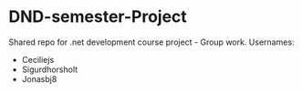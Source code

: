 # DND-semester-Project
Shared repo for .net development course project - Group work.
Usernames:
- Ceciliejs
- Sigurdhorsholt
- Jonasbj8
